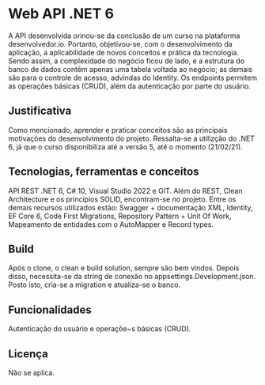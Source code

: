 # Web API .NET 6

A API desenvolvida orinou-se da conclusão de um curso na plataforma desenvolvedor.io. Portanto, objetivou-se, com o desenvolvimento da aplicação, a aplicabilidade de novos conceitos
e prática da tecnologia. Sendo assim, a complexidade do negócio ficou de lado, e a estrutura do banco de dados contêm apenas uma tabela voltada ao negócio; 
as demais são para o controle de acesso, advindas do Identity. Os endpoints permitem as operações básicas (CRUD), além da autenticação por parte do usuário.

## Justificativa

Como mencionado, aprender e praticar conceitos são as principais motivações do desenvolvimento do projeto. Ressalta-se a utilizção do .NET 6, já que o curso disponibiliza até a versão 5, 
até o momento (21/02/21).

## Tecnologias, ferramentas e conceitos

API REST .NET 6, C# 10, Visual Studio 2022 e GIT. Além do REST, Clean Architecture e os princípios SOLID, encontram-se no projeto. Entre os demais recursos utilizados estão: 
Swagger + documentação XML, Identity, EF Core 6, Code First Migrations, Repository Pattern + Unit Of Work, Mapeamento de entidades com o AutoMapper e Record types.  

## Build

Após o clone, o clean e build solution, sempre são bem vindos. Depois disso, necessita-se da string de conexão no appsettings.Development.json. Posto isto, 
cria-se a migration e atualiza-se o banco.

## Funcionalidades

Autenticação do usuário e operaçõe~s básicas (CRUD). 

## Licença

Não se aplica.
